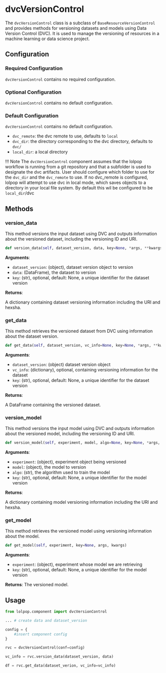 # dvcVersionControl

The `dvcVersionControl` class is a subclass of `BaseResourceVersionControl` and provides methods for versioning datasets and models using Data Version Control (DVC). It is used to manage the versioning of resources in a machine learning or data science project.

## Configuration 

### Required Configuration
`dvcVersionControl` contains no required configuration. 

### Optional Configuration 
`dvcVersionControl` contains no default configuration. 

### Default Configuration 

`dvcVersionControl` contains no default configuration. 

- `dvc_remote`: the dvc remote to use, defaults to `local`
- `dvc_dir`: the directory corresponding to the dvc directory, defaults to `dvc/`
- `local_dir`: a local directory 

!!! Note
    The `dvcVersionControl` component assumes that the lolpop workflow is running from a git repository and that a subfolder is used to designate the dvc artifacts. User should configure which folder to use for the `dvc_dir` and the `dvc_remote` to use. If no dvc_remote is configured, lolpop will attempt to use dvc in local mode, which saves objects to a directory in your local file system. By default this wil be configured to be `local_dir`/dvc

## Methods

### version_data 
This method versions the input dataset using DVC and outputs information about the versioned dataset, including the versioning ID and URI.

```python
def version_data(self, dataset_version, data, key=None, *args, **kwargs)
```

**Arguments**:

- `dataset_version`: (object), dataset version object to version
- `data`: (DataFrame), the dataset to version
- `key`: (str), optional, default: None, a unique identifier for the dataset version


**Returns**: 

A dictionary containing dataset versioning information including the URI and hexsha.


### get_data 
This method retrieves the versioned dataset from DVC using information about the dataset version.

```python 
def get_data(self, dataset_version, vc_info=None, key=None, *args, **kwargs)
```

**Arguments**: 

- `dataset_version`: (object) dataset version object
- `vc_info`: (dictionary), optional, containing versioning information for the dataset
- `key`: (str), optional, default: None, a unique identifier for the dataset version

**Returns**: 

A DataFrame containing the versioned dataset.


### version_model 
This method versions the input model using DVC and outputs information about the versioned model, including the versioning ID and URI.


```python 
def version_model(self, experiment, model, algo=None, key=None, *args, **kwargs)
```

**Arguments**: 

- `experiment`: (object), experiment object being versioned
- `model`: (object), the model to version
- `algo`: (str), the algorithm used to train the model
- `key`: (str), optional, default: None, a unique identifier for the model version


**Returns**:

A dictionary containing model versioning information including the URI and hexsha.

### get_model 
This method retrieves the versioned model using versioning information about the model.


```python
def get_model(self, experiment, key=None, args, kwargs)
```

**Arguments**: 

- `experiment`: (object), experiment whose model we are retrieving
- `key`: (str), optional, default: None, a unique identifier for the model version

**Returns**: 
The versioned model.


## Usage 

```python
from lolpop.component import dvcVersionControl

... # create data and dataset_version 

config = {
    #insert component config
}

rvc = dvcVersionControl(conf=config)

vc_info = rvc.version_data(dataset_version, data)

df = rvc.get_data(dataset_verion, vc_info=vc_info)
```

